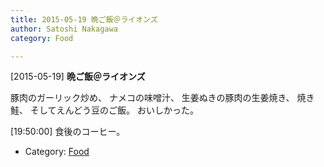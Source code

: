 ```yaml
---
title: 2015-05-19 晩ご飯＠ライオンズ
author: Satoshi Nakagawa
category: Food

---
```


[2015-05-19] **晩ご飯＠ライオンズ** 

 豚肉のガーリック炒め、
ナメコの味噌汁、
生姜ぬきの豚肉の生姜焼き、
焼き鮭、
そしてえんどう豆のご飯。
おいしかった。

 [19:50:00]
食後のコーヒー。

- Category: [Food](https://merapano.github.io/categories.html#Food)

